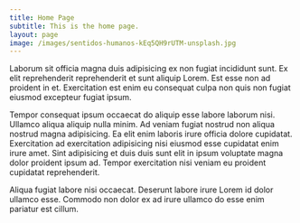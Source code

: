 ```yaml
---
title: Home Page
subtitle: This is the home page.
layout: page
image: /images/sentidos-humanos-kEq5QH9rUTM-unsplash.jpg
---
```


Laborum sit officia magna duis adipisicing ex non fugiat incididunt sunt. Ex elit reprehenderit reprehenderit et sunt aliquip Lorem. Est esse non ad proident in et. Exercitation est enim eu consequat culpa non quis non fugiat eiusmod excepteur fugiat ipsum.

Tempor consequat ipsum occaecat do aliquip esse labore laborum nisi. Ullamco aliqua aliquip nulla minim. Ad veniam fugiat nostrud non aliqua nostrud magna adipisicing. Ea elit enim laboris irure officia dolore cupidatat. Exercitation ad exercitation adipisicing nisi eiusmod esse cupidatat enim irure amet. Sint adipisicing et duis duis sunt elit in ipsum voluptate magna dolor proident ipsum ad. Tempor exercitation nisi veniam eu proident cupidatat reprehenderit.

Aliqua fugiat labore nisi occaecat. Deserunt labore irure Lorem id dolor ullamco esse. Commodo non dolor ex ad irure ullamco do esse enim pariatur est cillum.
